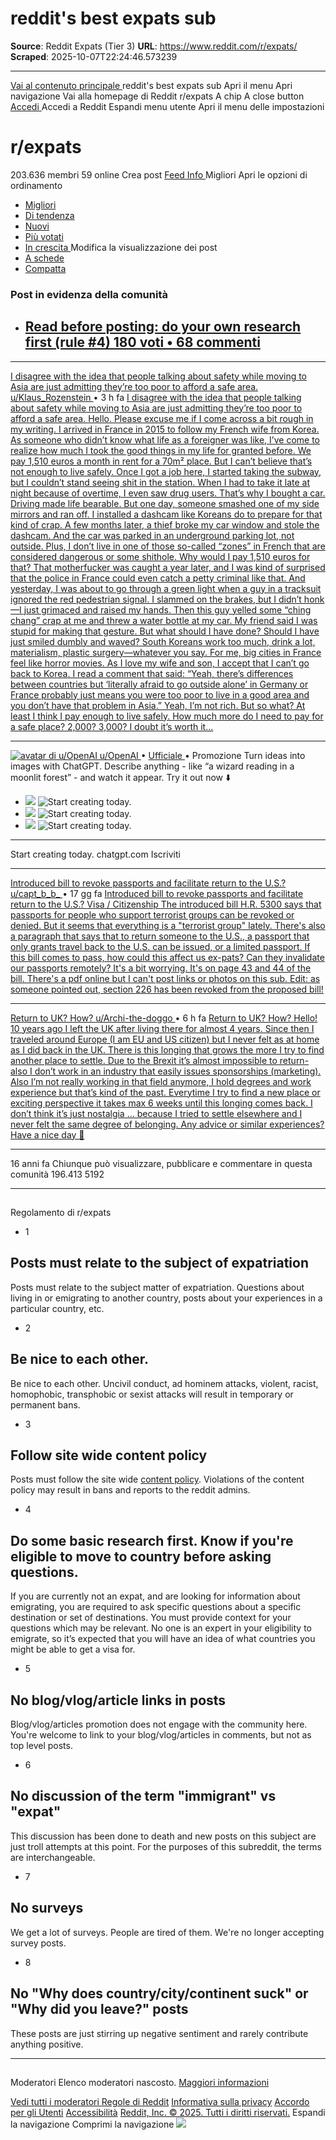 # reddit's best expats sub

**Source**: Reddit Expats (Tier 3)
**URL**: https://www.reddit.com/r/expats/
**Scraped**: 2025-10-07T22:24:46.573239

---

[ Vai al contenuto principale ](https://www.reddit.com/r/expats/#main-content) reddit's best expats sub
Apri il menu Apri navigazione [ ](https://www.reddit.com/)Vai alla homepage di Reddit
r/expats A chip A close button
[ Accedi ](https://www.reddit.com/login/)Accedi a Reddit
Espandi menu utente Apri il menu delle impostazioni
#  r/expats 
203.636 membri 
59 online 
Crea post
[ Feed ](https://www.reddit.com/r/expats) [ Info ](https://www.reddit.com/r/expats/about/)
Migliori
Apri le opzioni di ordinamento 
* [ Migliori ](https://www.reddit.com/r/expats/best/)
* [ Di tendenza ](https://www.reddit.com/r/expats/hot/)
* [ Nuovi ](https://www.reddit.com/r/expats/new/)
* [ Più votati ](https://www.reddit.com/r/expats/top/)
* [ In crescita ](https://www.reddit.com/r/expats/rising/)
Modifica la visualizzazione dei post 
* [ A schede ](https://www.reddit.com/r/expats/?feedViewType=cardView)
* [ Compatta ](https://www.reddit.com/r/expats/?feedViewType=compactView)
###  Post in evidenza della comunità 
* ## [Read before posting: do your own research first (rule #4) 180 voti • 68 commenti ](https://www.reddit.com/r/expats/comments/1dtgvst/read_before_posting_do_your_own_research_first/)
* * *
[ I disagree with the idea that people talking about safety while moving to Asia are just admitting they’re too poor to afford a safe area.  ](https://www.reddit.com/r/expats/comments/1o0c23q/i_disagree_with_the_idea_that_people_talking/)
[ u/Klaus_Rozenstein ](https://www.reddit.com/user/Klaus_Rozenstein/)
• 3 h fa [ I disagree with the idea that people talking about safety while moving to Asia are just admitting they’re too poor to afford a safe area. ](https://www.reddit.com/r/expats/comments/1o0c23q/i_disagree_with_the_idea_that_people_talking/) [ Hello.  Please excuse me if I come across a bit rough in my writing. I arrived in France in 2015 to follow my French wife from Korea. As someone who didn’t know what life as a foreigner was like, I’ve come to realize how much I took the good things in my life for granted before. We pay 1,510 euros a month in rent for a 70m² place. But I can’t believe that’s not enough to live safely. Once I got a job here, I started taking the subway, but I couldn’t stand seeing shit in the station. When I had to take it late at night because of overtime, I even saw drug users. That’s why I bought a car. Driving made life bearable. But one day, someone smashed one of my side mirrors and ran off. I installed a dashcam like Koreans do to prepare for that kind of crap. A few months later, a thief broke my car window and stole the dashcam. And the car was parked in an underground parking lot, not outside. Plus, I don’t live in one of those so-called “zones” in French that are considered dangerous or some shithole. Why would I pay 1,510 euros for that? That motherfucker was caught a year later, and I was kind of surprised that the police in France could even catch a petty criminal like that. And yesterday, I was about to go through a green light when a guy in a tracksuit ignored the red pedestrian signal. I slammed on the brakes, but I didn’t honk—I just grimaced and raised my hands. Then this guy yelled some “ching chang” crap at me and threw a water bottle at my car. My friend said I was stupid for making that gesture. But what should I have done? Should I have just smiled dumbly and waved? South Koreans work too much, drink a lot, materialism, plastic surgery—whatever you say. For me, big cities in France feel like horror movies. As I love my wife and son, I accept that I can’t go back to Korea. I read a comment that said: “Yeah, there’s differences between countries but ‘literally afraid to go outside alone’ in Germany or France probably just means you were too poor to live in a good area and you don’t have that problem in Asia.” Yeah, I’m not rich. But so what? At least I think I pay enough to live safely. How much more do I need to pay for a safe place? 2,000? 3,000? I doubt it’s worth it…  ](https://www.reddit.com/r/expats/comments/1o0c23q/i_disagree_with_the_idea_that_people_talking/)
* * *
[ ![avatar di u/OpenAI](https://styles.redditmedia.com/t5_bjljw0/styles/profileIcon_x9h0braqsqqf1.png?width=48&height=48&frame=1&auto=webp&crop=48%3A48%2Csmart&s=e2846c1c9fc9c34cff707cd34840d11651c18cbe) u/OpenAI ](https://www.reddit.com/user/OpenAI/) •  [ Ufficiale ](https://www.reddit.com/user/OpenAI/) • Promozione
Turn ideas into images with ChatGPT. Describe anything - like “a wizard reading in a moonlit forest” - and watch it appear. Try it out now ⬇️
  * ![](https://preview.redd.it/1orkegc5qhbf1.png?width=640&crop=smart&auto=webp&s=d2dc19c730ce1b191b6d4aa3b40bb277b74970e9) ![Start creating today.](https://preview.redd.it/1orkegc5qhbf1.png?width=640&crop=smart&auto=webp&s=d2dc19c730ce1b191b6d4aa3b40bb277b74970e9)
  * ![](https://preview.redd.it/mlqkxad5qhbf1.png?width=640&crop=smart&auto=webp&s=a43ea92acc2bbe14a62b7cfdee69cd9040c4698a) ![Start creating today.](https://preview.redd.it/mlqkxad5qhbf1.png?width=640&crop=smart&auto=webp&s=a43ea92acc2bbe14a62b7cfdee69cd9040c4698a)
  * ![](https://preview.redd.it/vv3226e5qhbf1.png?width=640&crop=smart&auto=webp&s=39f97c3b8a316d8829a9e074edef3b58a7d01c54) ![Start creating today.](https://preview.redd.it/vv3226e5qhbf1.png?width=640&crop=smart&auto=webp&s=39f97c3b8a316d8829a9e074edef3b58a7d01c54)


* * *
Start creating today.
chatgpt.com
Iscriviti
* * *
[ Introduced bill to revoke passports and facilitate return to the U.S.?  ](https://www.reddit.com/r/expats/comments/1nme4ot/introduced_bill_to_revoke_passports_and/)
[ u/capt_b_b_ ](https://www.reddit.com/user/capt_b_b_/)
• 17 gg fa [ Introduced bill to revoke passports and facilitate return to the U.S.? ](https://www.reddit.com/r/expats/comments/1nme4ot/introduced_bill_to_revoke_passports_and/) [ Visa / Citizenship  ](https://www.reddit.com/r/expats/?f=flair_name%3A%22Visa%20%2F%20Citizenship%22) [ The introduced bill H.R. 5300 says that passports for people who support terrorist groups can be revoked or denied. But it seems that everything is a "terrorist group" lately.  There's also a paragraph that says that to return someone to the U.S., a passport that only grants travel back to the U.S. can be issued, or a limited passport.  If this bill comes to pass, how could this affect us ex-pats? Can they invalidate our passports remotely? It's a bit worrying.  It's on page 43 and 44 of the bill. There's a pdf online but I can't post links or photos on this sub.  Edit: as someone pointed out, section 226 has been revoked from the proposed bill!  ](https://www.reddit.com/r/expats/comments/1nme4ot/introduced_bill_to_revoke_passports_and/)
* * *
[ Return to UK? How?  ](https://www.reddit.com/r/expats/comments/1o0955p/return_to_uk_how/)
[ u/Archi-the-doggo ](https://www.reddit.com/user/Archi-the-doggo/)
• 6 h fa [ Return to UK? How? ](https://www.reddit.com/r/expats/comments/1o0955p/return_to_uk_how/) [ Hello! 10 years ago I left the UK after living there for almost 4 years. Since then I traveled around Europe (I am EU and US citizen) but I never felt as at home as I did back in the UK. There is this longing that grows the more I try to find another place to settle. Due to the Brexit it’s almost impossible to return- also I don’t work in an industry that easily issues sponsorships (marketing). Also I’m not really working in that field anymore, I hold degrees and work experience but that’s kind of the past.  Everytime I try to find a new place or exciting perspective it takes max 6 weeks until this longing comes back. I don’t think it’s just nostalgia … because I tried to settle elsewhere and I never felt the same degree of belonging.  Any advice or similar experiences?  Have a nice day 🌻  ](https://www.reddit.com/r/expats/comments/1o0955p/return_to_uk_how/)
* * *
16 anni fa
Chiunque può visualizzare, pubblicare e commentare in questa comunità
196.413 5192
* * *
## 
Regolamento di r/expats
* 1
##  Posts must relate to the subject of expatriation 
Posts must relate to the subject matter of expatriation. Questions about living in or emigrating to another country, posts about your experiences in a particular country, etc. 
* 2
##  Be nice to each other. 
Be nice to each other. Uncivil conduct, ad hominem attacks, violent, racist, homophobic, transphobic or sexist attacks will result in temporary or permanent bans. 
* 3
##  Follow site wide content policy 
Posts must follow the site wide [content policy](https://www.reddit.com/help/contentpolicy/). Violations of the content policy may result in bans and reports to the reddit admins. 
* 4
##  Do some basic research first. Know if you're eligible to move to country before asking questions. 
If you are currently not an expat, and are looking for information about emigrating, you are required to ask specific questions about a specific destination or set of destinations. You must provide context for your questions which may be relevant. No one is an expert in your eligibility to emigrate, so it’s expected that you will have an idea of what countries you might be able to get a visa for. 
* 5
##  No blog/vlog/article links in posts 
Blog/vlog/articles promotion does not engage with the community here. You're welcome to link to your blog/vlog/articles in comments, but not as top level posts. 
* 6
##  No discussion of the term "immigrant" vs "expat" 
This discussion has been done to death and new posts on this subject are just troll attempts at this point. For the purposes of this subreddit, the terms are interchangeable. 
* 7
##  No surveys 
We get a lot of surveys. People are tired of them. We're no longer accepting survey posts. 
* 8
##  No "Why does country/city/continent suck" or "Why did you leave?" posts 
These posts are just stirring up negative sentiment and rarely contribute anything positive. 
* * *
## 
Moderatori
Elenco moderatori nascosto. [ Maggiori informazioni ](https://support.reddithelp.com/hc/articles/360049499032)

[ Vedi tutti i moderatori ](https://www.reddit.com/mod/expats/moderators/)
[Regole di Reddit](https://www.redditinc.com/policies/content-policy) [Informativa sulla privacy](https://www.reddit.com/policies/privacy-policy) [Accordo per gli Utenti](https://www.redditinc.com/policies/user-agreement) [Accessibilità](https://support.reddithelp.com/hc/sections/38303584022676-Accessibility) [Reddit, Inc. © 2025. Tutti i diritti riservati.](https://redditinc.com)
Espandi la navigazione Comprimi la navigazione
![](https://id.rlcdn.com/472486.gif)
